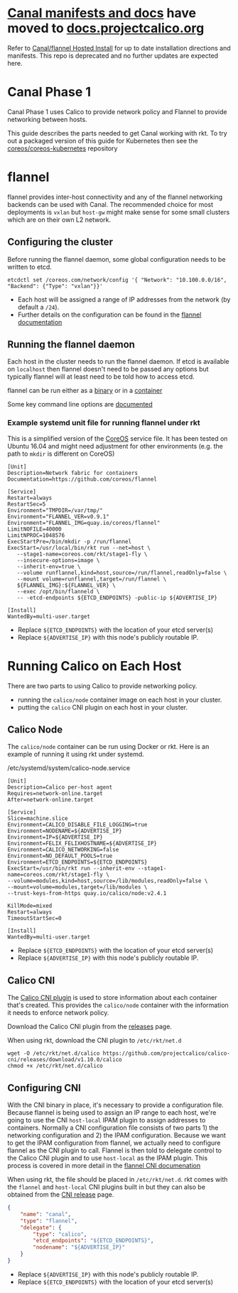 # [Canal manifests and docs](https://docs.projectcalico.org/v2.6/getting-started/kubernetes/installation/hosted/canal) have moved to [docs.projectcalico.org](https://docs.projectcalico.org/)

Refer to [Canal/flannel Hosted Install](https://docs.projectcalico.org/v2.6/getting-started/kubernetes/installation/hosted/canal)
for up to date installation directions and manifests.
This repo is deprecated and no further updates are expected here.

# Canal Phase 1
Canal Phase 1 uses Calico to provide network policy and Flannel to provide networking between hosts.

This guide describes the parts needed to get Canal working with rkt. To try out a packaged version of this guide for Kubernetes then see the [coreos/coreos-kubernetes](https://github.com/coreos/coreos-kubernetes) repository

# flannel
flannel provides inter-host connectivity and any of the flannel networking backends can be used with Canal. The recommended choice for most deployments is `vxlan` but `host-gw` might make sense for some small clusters which are on their own L2 network.

## Configuring the cluster
Before running the flannel daemon, some global configuration needs to be written to etcd.
```
etcdctl set /coreos.com/network/config '{ "Network": "10.100.0.0/16", "Backend": {"Type": "vxlan"}}'
```

* Each host will be assigned a range of IP addresses from the network (by default a `/24`).
* Further details on the configuration can be found in the [flannel documentation](https://github.com/coreos/flannel/blob/master/README.md#configuration)

## Running the flannel daemon
Each host in the cluster needs to run the flannel daemon. If etcd is available on `localhost` then flannel doesn't need to be passed any options but typically flannel will at least need to be told how to access etcd.

flannel can be run either as a [binary](https://github.com/coreos/flannel/releases/download/v0.9.1/flanneld-amd64) or in a [container](https://quay.io/repository/coreos/flannel?tab=tags)

Some key command line options are [documented](https://github.com/coreos/flannel/blob/master/README.md#key-command-line-options)

### Example systemd unit file for running flannel under rkt
This is a simplified version of the [CoreOS](https://github.com/coreos/coreos-overlay/blob/master/app-admin/flannel/files/flanneld.service) service file. It has been tested on Ubuntu 16.04 and might need adjustment for other environments (e.g. the path to `mkdir` is different on CoreOS)
```
[Unit]
Description=Network fabric for containers
Documentation=https://github.com/coreos/flannel

[Service]
Restart=always
RestartSec=5
Environment="TMPDIR=/var/tmp/"
Environment="FLANNEL_VER=v0.9.1"
Environment="FLANNEL_IMG=quay.io/coreos/flannel"
LimitNOFILE=40000
LimitNPROC=1048576
ExecStartPre=/bin/mkdir -p /run/flannel
ExecStart=/usr/local/bin/rkt run --net=host \
   --stage1-name=coreos.com/rkt/stage1-fly \
   --insecure-options=image \
   --inherit-env=true \
   --volume runflannel,kind=host,source=/run/flannel,readOnly=false \
   --mount volume=runflannel,target=/run/flannel \
   ${FLANNEL_IMG}:${FLANNEL_VER} \
   --exec /opt/bin/flanneld \
   -- -etcd-endpoints ${ETCD_ENDPOINTS} -public-ip ${ADVERTISE_IP}

[Install]
WantedBy=multi-user.target
```
* Replace `${ETCD_ENDPOINTS}` with the location of your etcd server(s)
* Replace `${ADVERTISE_IP}` with this node's publicly routable IP.

# Running Calico on Each Host
There are two parts to using Calico to provide networking policy.
* running the `calico/node` container image on each host in your cluster.
* putting the `calico` CNI plugin on each host in your cluster.

## Calico Node
The `calico/node` container can be run using Docker or rkt. Here is an example of running it using rkt under systemd.


/etc/systemd/system/calico-node.service
````
[Unit]
Description=Calico per-host agent
Requires=network-online.target
After=network-online.target

[Service]
Slice=machine.slice
Environment=CALICO_DISABLE_FILE_LOGGING=true
Environment=NODENAME=${ADVERTISE_IP}
Environment=IP=${ADVERTISE_IP}
Environment=FELIX_FELIXHOSTNAME=${ADVERTISE_IP}
Environment=CALICO_NETWORKING=false
Environment=NO_DEFAULT_POOLS=true
Environment=ETCD_ENDPOINTS=${ETCD_ENDPOINTS}
ExecStart=/usr/bin/rkt run --inherit-env --stage1-name=coreos.com/rkt/stage1-fly \
--volume=modules,kind=host,source=/lib/modules,readOnly=false \
--mount=volume=modules,target=/lib/modules \
--trust-keys-from-https quay.io/calico/node:v2.4.1

KillMode=mixed
Restart=always
TimeoutStartSec=0

[Install]
WantedBy=multi-user.target
````
* Replace `${ETCD_ENDPOINTS}` with the location of your etcd server(s)
* Replace `${ADVERTISE_IP}` with this node's publicly routable IP.

## Calico CNI
The [Calico CNI plugin](https://github.com/projectcalico/calico-cni) is used to store information about each container that's created. This provides the `calico/node` container with the information it needs to enforce network policy.

Download the Calico CNI plugin from the [releases](https://github.com/projectcalico/calico-cni/releases) page.

When using rkt, download the CNI plugin to `/etc/rkt/net.d`

````
wget -O /etc/rkt/net.d/calico https://github.com/projectcalico/calico-cni/releases/download/v1.10.0/calico
chmod +x /etc/rkt/net.d/calico
````

## Configuring CNI
With the CNI binary in place, it's necessary to provide a configuration file. Because flannel is being used to assign an IP range to each host, we're going to use the CNI `host-local` IPAM plugin to assign addresses to containers. Normally a CNI configuration file consists of two parts 1) the networking configuration and 2) the IPAM configuration. Because we want to get the IPAM configuration from flannel, we actually need to configure flannel as the CNI plugin to call. Flannel is then told to delegate control to the Calico CNI plugin and to use `host-local` as the IPAM plugin. This process is covered in more detail in the [flannel CNI documenation](https://github.com/containernetworking/cni/blob/master/Documentation/flannel.md)

When using rkt, the file should be placed in `/etc/rkt/net.d`. rkt comes with the `flannel` and `host-local` CNI plugins built in but they can also be obtained from the [CNI release](https://github.com/containernetworking/cni/releases) page.

```json
{
    "name": "canal",
    "type": "flannel",
    "delegate": {
        "type": "calico",
        "etcd_endpoints": "${ETCD_ENDPOINTS}",
        "nodename": "${ADVERTISE_IP}"
    }
}
```
* Replace `${ADVERTISE_IP}` with this node's publicly routable IP.
* Replace `${ETCD_ENDPOINTS}` with the location of your etcd server(s)
